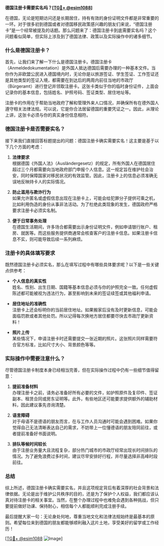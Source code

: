 **德国注册卡需要实名吗？[[TG💪+ @esim1088](https://t.me/s/esim1088)]**

在德国，无论是短期访问还是长期居住，持有有效的身份证明文件都是非常重要的一环。对于很多初到德国或者对德国移民政策感兴趣的朋友们来说，“德国注册卡”是一个经常被提及的话题。那么问题来了：德国注册卡到底需要实名吗？这个问题看似简单，但实际上涉及到了德国法律、政策以及实际操作中的诸多细节。

### 什么是德国注册卡？

首先，让我们来了解一下什么是德国注册卡。德国注册卡（Anmeldedokumentation）是外国人抵达德国后需要办理的一种基本文件。当你作为非欧盟公民进入德国境内时，无论你是以旅游签证、学生签证、工作签证还是其他类型的签证入境，都需要在到达后的两周内前往当地的市政厅（Bürgeramt）进行登记并领取注册卡。这张卡类似于你的临时身份证件，上面会记录你的基本信息，包括姓名、护照号码、签证类型、居住地址等。

注册卡的作用在于帮助当地政府了解和管理外来人口情况，并确保所有在德外国人遵守相关法律法规。可以说，它是你合法居留德国的重要凭证之一。因此，从理论上讲，这张卡必须与你的真实身份信息相符。

### 德国注册卡是否需要实名？

接下来我们直接回答标题提出的问题：德国注册卡确实需要实名！这主要是基于以下几个方面的考虑：

1. **法律要求**  
   根据德国《外国人法》（Ausländergesetz）的规定，所有外国人在德国居住超过三个月都需要向当地政府部门申报个人信息。这一规定旨在维护社会治安，同时保障国家对移民状况的有效监管。因此，注册卡上的信息必须准确无误地反映持卡人的实际情况。

2. **防止滥用与欺诈行为**  
   如果允许匿名或虚假信息出现在注册卡上，可能会给犯罪分子提供可乘之机，比如利用伪造的身份从事非法活动。为了杜绝此类现象的发生，德国政府严格要求注册卡必须实名制。

3. **便于日常事务处理**  
   在德国生活期间，许多场合都需要出示身份证明文件，例如申请银行账户、租房、就医等。而这些服务提供商通常会核查客户的注册卡信息。如果注册卡信息不实，则可能导致后续一系列麻烦。

### 注册卡的具体填写要求

既然德国注册卡必须实名，那么在填写过程中有哪些具体要求呢？以下是一些关键点供参考：

- **个人信息的真实性**  
  姓名、性别、出生日期、国籍等基本信息必须与你的护照完全一致。任何虚假陈述都可能被视为违法行为，甚至影响到未来的签证续签或其他福利申请。

- **居住地址的准确性**  
  注册卡上还会标明你的当前居住地址。如果搬家后没有及时更新信息，可能会面临罚款或者其他处罚。所以记得每次换地方居住都要尽快去市政厅更新资料！

- **照片上传**  
  某些情况下，申请注册卡时还需要提交一张近期的照片。这张照片同样需要符合官方标准，比如尺寸大小、背景颜色等等。

### 实际操作中需要注意什么？

尽管德国注册卡制度本身已经相当完善，但在实际操作过程中仍有一些细节值得留意：

1. **提前准备材料**  
   办理注册卡之前，请务必准备好所有必要的文件，如护照原件及复印件、签证副本、租赁合同或房东证明等。此外，有些地区还可能要求提供额外的辅助材料，因此建议事先咨询清楚。

2. **语言障碍**  
   对于母语不是德语的朋友而言，在与工作人员沟通时可能会遇到困难。如果你觉得自己无法清晰表达自己的需求，不妨带上一位懂德语的朋友陪同前往，或者提前准备好书面说明。

3. **排队等候时间较长**  
   由于注册业务量大且流程复杂，部分热门城市的市政厅经常出现长时间排队的情况。为了避免浪费过多时间，建议尽早安排好行程，并尽量选择非高峰时段前往。

### 总结

综上所述，德国注册卡确实需要实名，并且这项规定背后有着深厚的社会背景和法律依据。无论是出于维护公共秩序的目的，还是为了保护个人权益，我们都应该认真对待注册卡的相关事宜。当然，在整个办理过程中也难免会遇到各种挑战，但只要提前做好功课、保持耐心，相信每个人都能顺利完成注册手续。

最后提醒大家一句：无论身处何地，尊重当地文化和法律法规始终是最基本的原则。希望每位来到德国的朋友都能够顺利融入这片土地，享受美好的留学或工作经历！

[[TG💪+ @esim1088](https://t.me/s/esim1088) ![Image](https://i.postimg.cc/4NQfJmqS/Snipaste-2025-05-13-00-14-12.png)]
